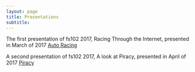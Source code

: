 ```yaml
---
layout: page
title: Presentations
subtitle:
---
```




The first presentation of fs102 2017, Racing Through the Internet, presented in March of 2017
[Auto Racing](https://rawgit.com/hornbergerc/Auto-Racing-Presentation/master/Racing.html)

A second presentation of fs102 2017, A look at Piracy, presented in April of 2017 [Piracy](https://rawgit.com/hornbergerc/Piracy-Presentation/master/piracy.html)
